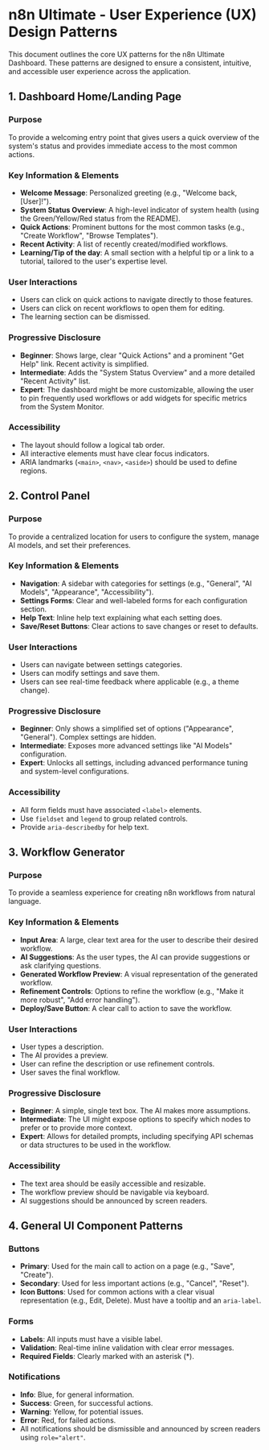 # n8n Ultimate - User Experience (UX) Design Patterns

This document outlines the core UX patterns for the n8n Ultimate Dashboard. These patterns are designed to ensure a consistent, intuitive, and accessible user experience across the application.

## 1. Dashboard Home/Landing Page

### Purpose
To provide a welcoming entry point that gives users a quick overview of the system's status and provides immediate access to the most common actions.

### Key Information & Elements
- **Welcome Message**: Personalized greeting (e.g., "Welcome back, [User]!").
- **System Status Overview**: A high-level indicator of system health (using the Green/Yellow/Red status from the README).
- **Quick Actions**: Prominent buttons for the most common tasks (e.g., "Create Workflow", "Browse Templates").
- **Recent Activity**: A list of recently created/modified workflows.
- **Learning/Tip of the day**: A small section with a helpful tip or a link to a tutorial, tailored to the user's expertise level.

### User Interactions
- Users can click on quick actions to navigate directly to those features.
- Users can click on recent workflows to open them for editing.
- The learning section can be dismissed.

### Progressive Disclosure
- **Beginner**: Shows large, clear "Quick Actions" and a prominent "Get Help" link. Recent activity is simplified.
- **Intermediate**: Adds the "System Status Overview" and a more detailed "Recent Activity" list.
- **Expert**: The dashboard might be more customizable, allowing the user to pin frequently used workflows or add widgets for specific metrics from the System Monitor.

### Accessibility
- The layout should follow a logical tab order.
- All interactive elements must have clear focus indicators.
- ARIA landmarks (`<main>`, `<nav>`, `<aside>`) should be used to define regions.

## 2. Control Panel

### Purpose
To provide a centralized location for users to configure the system, manage AI models, and set their preferences.

### Key Information & Elements
- **Navigation**: A sidebar with categories for settings (e.g., "General", "AI Models", "Appearance", "Accessibility").
- **Settings Forms**: Clear and well-labeled forms for each configuration section.
- **Help Text**: Inline help text explaining what each setting does.
- **Save/Reset Buttons**: Clear actions to save changes or reset to defaults.

### User Interactions
- Users can navigate between settings categories.
- Users can modify settings and save them.
- Users can see real-time feedback where applicable (e.g., a theme change).

### Progressive Disclosure
- **Beginner**: Only shows a simplified set of options ("Appearance", "General"). Complex settings are hidden.
- **Intermediate**: Exposes more advanced settings like "AI Models" configuration.
- **Expert**: Unlocks all settings, including advanced performance tuning and system-level configurations.

### Accessibility
- All form fields must have associated `<label>` elements.
- Use `fieldset` and `legend` to group related controls.
- Provide `aria-describedby` for help text.

## 3. Workflow Generator

### Purpose
To provide a seamless experience for creating n8n workflows from natural language.

### Key Information & Elements
- **Input Area**: A large, clear text area for the user to describe their desired workflow.
- **AI Suggestions**: As the user types, the AI can provide suggestions or ask clarifying questions.
- **Generated Workflow Preview**: A visual representation of the generated workflow.
- **Refinement Controls**: Options to refine the workflow (e.g., "Make it more robust", "Add error handling").
- **Deploy/Save Button**: A clear call to action to save the workflow.

### User Interactions
- User types a description.
- The AI provides a preview.
- User can refine the description or use refinement controls.
- User saves the final workflow.

### Progressive Disclosure
- **Beginner**: A simple, single text box. The AI makes more assumptions.
- **Intermediate**: The UI might expose options to specify which nodes to prefer or to provide more context.
- **Expert**: Allows for detailed prompts, including specifying API schemas or data structures to be used in the workflow.

### Accessibility
- The text area should be easily accessible and resizable.
- The workflow preview should be navigable via keyboard.
- AI suggestions should be announced by screen readers.

## 4. General UI Component Patterns

### Buttons
- **Primary**: Used for the main call to action on a page (e.g., "Save", "Create").
- **Secondary**: Used for less important actions (e.g., "Cancel", "Reset").
- **Icon Buttons**: Used for common actions with a clear visual representation (e.g., Edit, Delete). Must have a tooltip and an `aria-label`.

### Forms
- **Labels**: All inputs must have a visible label.
- **Validation**: Real-time inline validation with clear error messages.
- **Required Fields**: Clearly marked with an asterisk (*).

### Notifications
- **Info**: Blue, for general information.
- **Success**: Green, for successful actions.
- **Warning**: Yellow, for potential issues.
- **Error**: Red, for failed actions.
- All notifications should be dismissible and announced by screen readers using `role="alert"`. 